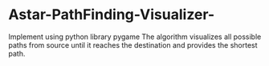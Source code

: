 # Astar-PathFinding-Visualizer-

Implement using python library pygame
The algorithm visualizes all possible paths from source until it reaches the destination and provides the shortest path.
